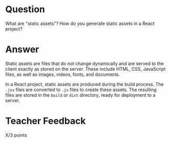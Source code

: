 # Question

What are "static assets"? How do you generate static assets in a React project?

# Answer

Static assets are files that do not change dynamically and are served to the client exactly as stored on the server. These include HTML, CSS, JavaScript files, as well as images, videos, fonts, and documents.

In a React project, static assets are produced during the build process. The `.jsx` files are converted to `.js` files to create these assets. The resulting files are stored in the `build` or `dist` directory, ready for deployment to a server.

# Teacher Feedback

X/3 points
